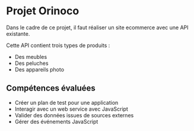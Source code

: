 <h1>Projet Orinoco</h1>
<p>Dans le cadre de ce projet, il faut réaliser un site ecommerce avec une API existante.</p>
<p>Cette API contient trois types de produits :</p>
<ul>
  <li>Des meubles</li>
  <li>Des peluches</li>
  <li>Des appareils photo</li>
</ul>
<h2>Compétences évaluées</h2>
<ul>
  <li>Créer un plan de test pour une application</li>
  <li>Interagir avec un web service avec JavaScript</li>
  <li>Valider des données issues de sources externes</li>
  <li>Gérer des événements JavaScript</li>
</ul>
